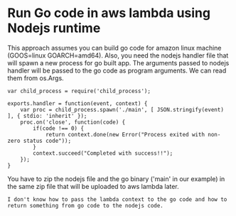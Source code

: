 # Run Go code in aws lambda using Nodejs runtime

This approach assumes you can build go code for amazon linux machine (GOOS=linux GOARCH=amd64).
Also, you need the nodejs handler file that will spawn a new process for go built app.
The arguments passed to nodejs handler will be passed to the go code as program arguments.
We can read them from os.Args.

```
var child_process = require('child_process');

exports.handler = function(event, context) {
    var proc = child_process.spawn('./main', [ JSON.stringify(event) ], { stdio: 'inherit' });
    proc.on('close', function(code) {
        if(code !== 0) {
            return context.done(new Error("Process exited with non-zero status code"));
        }
        context.succeed("Completed with success!!");
    });
}
```

You have to zip the nodejs file and the go binary ('main' in our example) in the same zip file that will be uploaded to aws lambda later.

```
I don't know how to pass the lambda context to the go code and how to return something from go code to the nodejs code.
```






